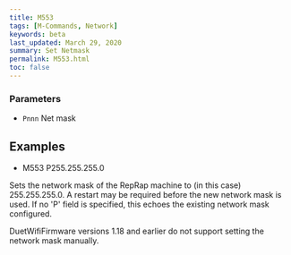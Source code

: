```yaml
---
title: M553
tags: [M-Commands, Network] 
keywords: beta 
last_updated: March 29, 2020 
summary: Set Netmask 
permalink: M553.html
toc: false 
---
```



### Parameters

* `Pnnn` Net mask

## Examples

* M553 P255.255.255.0

Sets the network mask of the RepRap machine to (in this case) 255.255.255.0. A restart may be required before the new network mask is used. If no 'P' field is specified, this echoes the existing network mask configured.

DuetWifiFirmware versions 1.18 and earlier do not support setting the network mask manually.


